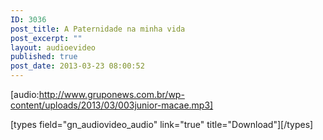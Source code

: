 ```yaml
---
ID: 3036
post_title: A Paternidade na minha vida
post_excerpt: ""
layout: audioevideo
published: true
post_date: 2013-03-23 08:00:52
---
```

[audio:http://www.gruponews.com.br/wp-content/uploads/2013/03/003junior-macae.mp3]

[types field="gn_audiovideo_audio" link="true" title="Download"][/types]